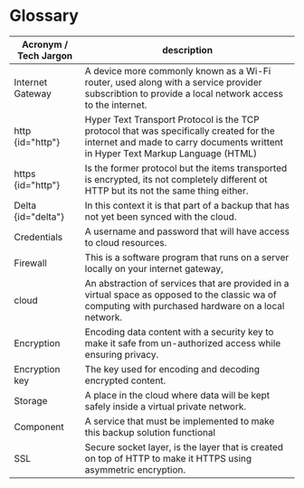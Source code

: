 # Glossary 
| Acronym / Tech Jargon | description                                                                                                                                                                |
|-----------------------|----------------------------------------------------------------------------------------------------------------------------------------------------------------------------|
| Internet Gateway      | A device more commonly known as a Wi-Fi router, used along with a service provider subscribtion to provide a local network access to the internet.                         |
| http {id="http"}      | Hyper Text Transport Protocol is the TCP protocol that was specifically created for the internet and made to carry documents writtent in Hyper Text Markup Language (HTML) |
| https {id="http"}     | Is the former protocol but the items transported is encrypted, its not completely different ot HTTP but its not the same thing either.                                     |
| Delta {id="delta"}    | In this context it is that part of a backup that has not yet been synced with the cloud.                                                                                   |
| Credentials           | A username and password that will have access to cloud resources.                                                                                                          |
| Firewall              | This is a software program that runs on a server locally on your internet gateway,                                                                                         |
| cloud                 | An abstraction of services that are provided in a virtual space as opposed to the classic wa of computing with purchased hardware on a local network.                      |
| Encryption            | Encoding data content with a security key to make it safe from un-authorized access while ensuring privacy.                                                                |
| Encryption key        | The key used for encoding and decoding encrypted content.                                                                                                                  |
| Storage               | A place in the cloud where data will be kept safely inside a virtual private network.                                                                                      |
| Component             | A service that must be implemented to make this backup solution functional                                                                                                 |
| SSL                   | Secure socket layer, is the layer that is created on top of HTTP to make it HTTPS using asymmetric encryption.                                                             |
